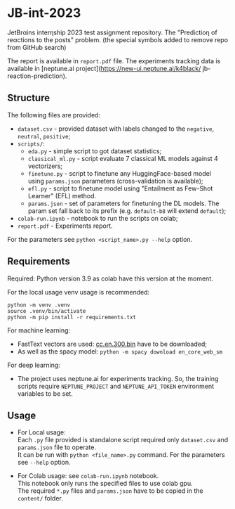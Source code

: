# JB-int-2023


JetBrαins interηship 2023 test assignment repository. The "Predictioη of reαctions to the posts" problem.
(the special symbols added to remove repo from GitHub search)

The report is available in `report.pdf` file. The experiments tracking data is available in [neptune.ai project](https://new-ui.neptune.ai/k4black/
jb-reaction-prediction).


## Structure 

The following files are provided:
* `dataset.csv` - provided dataset with labels changed to the `negative`, `neutral`, `positive`;
* `scripts/`:
  * `eda.py` - simple script to got dataset statistics;
  * `classical_ml.py` - script evaluate 7 classical ML models against 4 vectorizers;
  * `finetune.py` - script to finetune any HuggingFace-based model using `params.json` parameters (cross-validation is available);
  * `efl.py` - script to finetune model using "Entailment as Few-Shot Learner" (EFL) method.
  * `params.json` - set of parameters for finetuning the DL models. The param set fall back to its prefix (e.g. `default-b8` will extend `default`);
* `colab-run.ipynb` - notebook to run the scripts on colab;
* `report.pdf` - Experiments report.

For the parameters see `python <script_name>.py --help` option.


## Requirements

Required: Python version 3.9 as colab have this version at the moment. 

For the local usage venv usage is recommended:
```shell
python -m venv .venv
source .venv/bin/activate 
python -m pip install -r requirements.txt
```

For machine learning: 
* FastText vectors are used: [cc.en.300.bin](https://dl.fbaipublicfiles.com/fasttext/vectors-crawl/cc.en.300.bin.gz) have to be downloaded;
* As well as the spacy model: `python -m spacy download en_core_web_sm`

For deep learning: 
* The project uses neptune.ai for experiments tracking. So, the training scripts require `NEPTUNE_PROJECT` and `NEPTUNE_API_TOKEN` environment variables to be set.


## Usage 

* For Local usage:   
  Each `.py` file provided is standalone script required only `dataset.csv` and `params.json` file to operate.  
  It can be run with `python <file_name>.py` command. For the parameters see `--help` option.

* For Colab usage: see `colab-run.ipynb` notebook.  
  This notebook only runs the specified files to use colab gpu.   
  The required `*.py` files and `params.json` have to be copied in the `content/` folder.
